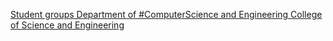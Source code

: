 [Student groups   Department of #ComputerScience and Engineering   College of Science and Engineering](https://qi.tc/qi/114049)